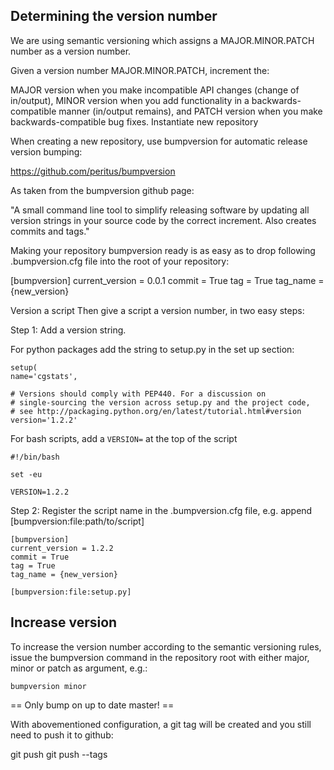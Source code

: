## Determining the version number


We are using semantic versioning which assigns a MAJOR.MINOR.PATCH number as a version number.

Given a version number MAJOR.MINOR.PATCH, increment the:

MAJOR version when you make incompatible API changes (change of in/output),
MINOR version when you add functionality in a backwards-compatible manner (in/output remains), and
PATCH version when you make backwards-compatible bug fixes.
Instantiate new repository


When creating a new repository, use bumpversion for automatic release version bumping:

https://github.com/peritus/bumpversion

As taken from the bumpversion github page:

"A small command line tool to simplify releasing software by updating all version strings in your source code by the correct increment. Also creates commits and tags."

Making your repository bumpversion ready is as easy as to drop following .bumpversion.cfg file into the root of your repository:



[bumpversion]
current_version = 0.0.1
commit = True
tag = True
tag_name = {new_version}


Version a script
Then give a script a version number, in two easy steps:

Step 1: Add a version string.

For python packages add the string to setup.py in the set up section:

```
setup(
name='cgstats',

# Versions should comply with PEP440. For a discussion on
# single-sourcing the version across setup.py and the project code,
# see http://packaging.python.org/en/latest/tutorial.html#version
version='1.2.2'
```
For bash scripts, add a `VERSION=` at the top of the script

```
#!/bin/bash

set -eu

VERSION=1.2.2
```

Step 2: Register the script name in the .bumpversion.cfg file, e.g. append [bumpversion:file:path/to/script]

```
[bumpversion]
current_version = 1.2.2
commit = True
tag = True
tag_name = {new_version}

[bumpversion:file:setup.py]
```




## Increase version

To increase the version number according to the semantic versioning rules, issue the bumpversion command in the repository root with either major, minor or patch as argument, e.g.:

```bumpversion minor```

== Only bump on up to date master! ==

With abovementioned configuration, a git tag will be created and you still need to push it to github:

git push
git push --tags
